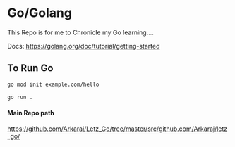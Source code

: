 # Go/Golang

This Repo is for me to Chronicle my Go learning....

Docs: https://golang.org/doc/tutorial/getting-started

## To Run Go

```sh
go mod init example.com/hello

go run .
```

#### Main Repo path

https://github.com/Arkaraj/Letz_Go/tree/master/src/github.com/Arkaraj/letz_go/
